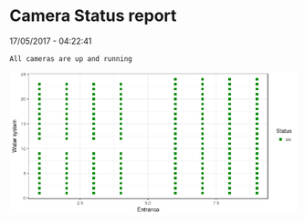 Camera Status report
================
17/05/2017 - 04:22:41

    All cameras are up and running

![](camreport_files/figure-markdown_github/unnamed-chunk-2-1.png)
